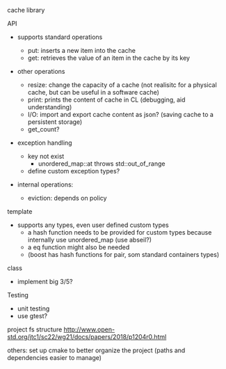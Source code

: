 cache library


API
- supports standard operations
    - put: inserts a new item into the cache
    - get: retrieves the value of an item in the cache by its key

- other operations
    - resize: change the capacity of a cache (not realisitc for a physical cache, but can be useful in a software cache)
    - print: prints the content of cache in CL (debugging, aid understanding)
    - I/O: import and export cache content as json? (saving cache to a persistent storage)
    - get_count?

- exception handling
    - key not exist
        - unordered_map::at throws std::out_of_range
    - define custom exception types?

- internal operations:
    - eviction: depends on policy


template
- supports any types, even user defined custom types
    - a hash function needs to be provided for custom types because internally use unordered_map (use abseil?)
    - a eq function might also be needed
    - (boost has hash functions for pair, som standard containers types)

class
- implement big 3/5?

Testing
- unit testing
- use gtest?


project fs structure
http://www.open-std.org/jtc1/sc22/wg21/docs/papers/2018/p1204r0.html

others:
set up cmake to better organize the project (paths  and dependencies easier to manage)
